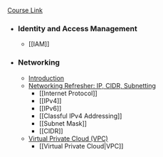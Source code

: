 [Course Link](https://www.educative.io/courses/aws-solutions-architect-associate/iam-policies)

* ### Identity and Access Management
	* [[IAM]]
* ### Networking
	* [Introduction](https://www.educative.io/courses/aws-solutions-architect-associate/introduction-qZOOq5JVL6y)
	* [Networking Refresher: IP, CIDR, Subnetting](https://www.educative.io/courses/aws-solutions-architect-associate/networking-refresher-ip-cidr-subnetting)
		* [[Internet Protocol]]
		* [[IPv4]]
		* [[IPv6]]
		* [[Classful IPv4 Addressing]]
		* [[Subnet Mask]]
		* [[CIDR]]
	* [Virtual Private Cloud (VPC)](https://www.educative.io/courses/aws-solutions-architect-associate/virtual-private-cloud-vpc)
		* [[Virtual Private Cloud|VPC]]

